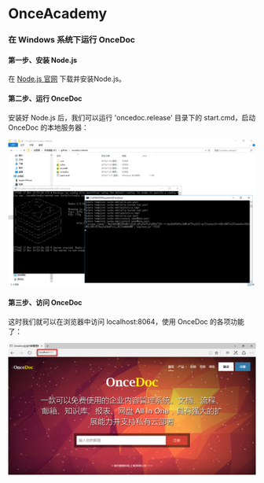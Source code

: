 # OnceAcademy

### 在 Windows 系统下运行 OnceDoc    

#### 第一步、安装 Node.js

在 [Node.js 官网](nodejs.org) 下载并安装Node.js。

#### 第二步、运行 OnceDoc

安装好 Node.js 后，我们可以运行 'oncedoc.release' 目录下的 start.cmd，启动 OnceDoc 的本地服务器：  
  
![运行 oncedoc.cmd][1]

#### 第三步、访问 OnceDoc

这时我们就可以在浏览器中访问 localhost:8064，使用 OnceDoc 的各项功能了：  
  
![访问 localhost:8064][2]

[1]: https://raw.githubusercontent.com/OnceDoc/images/gh-pages/OnceAcademy/OnceDoc/start.png
[2]: https://raw.githubusercontent.com/OnceDoc/images/gh-pages/OnceAcademy/Win_run_OnceDoc/visiting_localhost.png